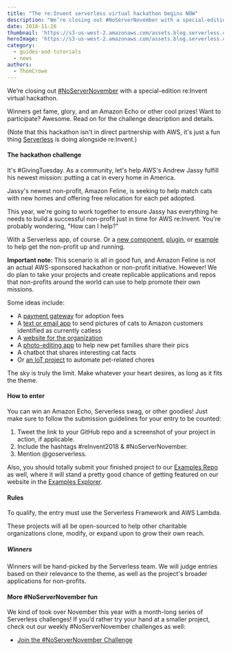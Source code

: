```yaml
---
title: "The re:Invent serverless virtual hackathon begins NOW"
description: "We’re closing out #NoServerNovember with a special-edition virtual hackathon for AWS re:Invent. Participate from anywhere, win cool prizes."
date: 2018-11-26
thumbnail: 'https://s3-us-west-2.amazonaws.com/assets.blog.serverless.com/no-server-november-thumb.png'
heroImage: 'https://s3-us-west-2.amazonaws.com/assets.blog.serverless.com/serverless-no-server-november.png'
category:
  - guides-and-tutorials
  - news
authors: 
  - ThomCrowe
---
```


We’re closing out [#NoServerNovember](https://serverless.com/blog/no-server-november-challenge) with a special-edition re:Invent virtual hackathon. 

Winners get fame, glory, and an Amazon Echo or other cool prizes! Want to participate? Awesome. Read on for the challenge description and details.

(Note that this hackathon isn't in direct partnership with AWS, it's just a fun thing [Serverless](https://serverless.com/) is doing alongside re:Invent.)

#### The hackathon challenge

It's #GivingTuesday. As a community, let's help AWS's Andrew Jassy fulfill his newest mission: putting a cat in every home in America.

Jassy's newest non-profit, Amazon Feline, is seeking to help match cats with new homes and offering free relocation for each pet adopted. 

This year, we're going to work together to ensure Jassy has everything he needs to build a successful non-profit just in time for AWS re:Invent. You're probably wondering, "How can I help?"

With a Serverless app, of course. Or a [new component](https://serverless.com/blog/what-are-serverless-components-how-use/), [plugin](https://github.com/serverless/plugins), or [example](https://serverless.com/examples/) to help get the non-profit up and running.

**Important note:** This scenario is all in good fun, and Amazon Feline is not an actual AWS-sponsored hackathon or non-profit initiative. However! We do plan to take your projects and create replicable applications and repos that non-profits around the world can use to help promote their own missions.

Some ideas include:

* A [payment gateway](https://serverless.com/examples/aws-node-stripe-integration/) for adoption fees
* A [text or email app](https://serverless.com/examples/aws-node-twilio-send-text-message/) to send pictures of cats to Amazon customers identified as currently catless
* A [website for the organization](https://serverless.com/blog/how-to-create-landing-page-with-serverless-components)
* A [photo-editing app](https://serverless.com/blog/3rd-party-rest-api-to-graphql-serverless/) to help new pet families share their pics
* A chatbot that shares interesting cat facts
* Or [an IoT project](https://serverless.com/blog/how-to-manage-your-alexa-skills-with-serverless) to automate pet-related chores

The sky is truly the limit. Make whatever your heart desires, as long as it fits the theme.

#### How to enter

You can win an Amazon Echo, Serverless swag, or other goodies! Just make sure to follow the submission guidelines for your entry to be counted:

1. Tweet the link to your GitHub repo and a screenshot of your project in action, if applicable.
2. Include the hashtags #reInvent2018 & #NoServerNovember.
3. Mention @goserverless.

Also, you should totally submit your finished project to our [Examples Repo](https://github.com/serverless/examples) as well, where it will stand a pretty good chance of getting featured on our website in the [Examples Explorer](https://serverless.com/examples/).

#### Rules

To qualify, the entry must use the Serverless Framework and AWS Lambda.

These projects will all be open-sourced to help other charitable organizations clone, modify, or expand upon to grow their own reach.

##### Winners

Winners will be hand-picked by the Serverless team. We will judge entries based on their relevance to the theme, as well as the project's broader applications for non-profits.

#### More #NoServerNovember fun

We kind of took over November this year with a month-long series of Serverless challenges! If you’d rather try your hand at a smaller project, check out our weekly #NoServerNovember challenges as well:

* [Join the #NoServerNovember Challenge](https://serverless.com/blog/no-server-november-challenge)
